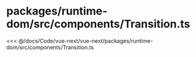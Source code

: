 # packages/runtime-dom/src/components/Transition.ts

<<< @/docs/Code/vue-next/vue-next/packages/runtime-dom/src/components/Transition.ts
